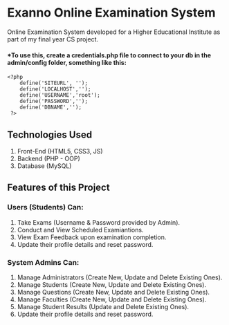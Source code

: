 # Exanno Online Examination System
Online Examination System developed for a Higher Educational Institute as part of my final year CS project.

#### *To use this, create a credentials.php file to connect to your db in the admin/config folder, something like this:
```
<?php
    define('SITEURL', ''); 
    define('LOCALHOST','');
    define('USERNAME','root');
    define('PASSWORD','');
    define('DBNAME','');
 ?>
 ```

## Technologies Used
1. Front-End (HTML5, CSS3, JS)
2. Backend (PHP - OOP)
3. Database (MySQL)

## Features of this Project

### Users (Students) Can:

1. Take Exams (Username & Password provided by Admin).
2. Conduct and View Scheduled Examiantions.
3. View Exam Feedback upon examination completion.
4. Update their profile details and reset password.

### System Admins Can:

1. Manage Administrators (Create New, Update and Delete Existing Ones).
2. Manage Students (Create New, Update and Delete Existing Ones).
3. Manage Questions (Create New, Update and Delete Existing Ones).
4. Manage Faculties (Create New, Update and Delete Existing Ones).
5. Manage Student Results (Update and Delete Existing Ones).
6. Update their profile details and reset password.


